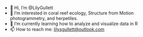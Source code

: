 - 👋 Hi, I’m @LilyGullett
- 👀 I’m interested in coral reef ecology, Structure from Motion photogrammetry, and herpetiles. 
- 🌱 I’m currently learning how to analyze and visualize data in R
- 📫 How to reach me: lilysgullett@outlook.com

<!---
LilyGullett/LilyGullett is a ✨ special ✨ repository because its `README.md` (this file) appears on your GitHub profile.
You can click the Preview link to take a look at your changes.
--->
